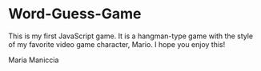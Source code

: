 # Word-Guess-Game


This is my first JavaScript game. It is a hangman-type game with the style of my favorite video game character, Mario. I hope you enjoy this!

Maria Maniccia
